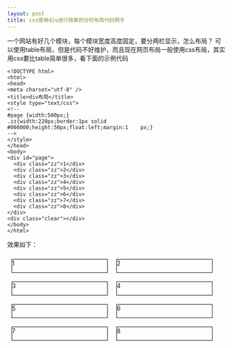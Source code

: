 ```yaml
---
layout: post
title: css使用div进行简单的分栏布局代码例子
---
```


一个网站有好几个模块，每个模块宽度高度固定，要分两栏显示，怎么布局？
可以使用table布局，但是代码不好维护，而且现在网页布局一般使用css布局，其实用css要比table简单很多，看下面的示例代码

    <!DOCTYPE html>
    <html>
    <head>
    <meta charset="utf-8" />
    <title>div布局</title>
    <style type="text/css">
    <!--
    #page {width:500px;}
    .zz{width:220px;border:1px solid #000000;height:50px;float:left;margin:1    px;}
    -->
    </style>
    </head>
    <body>
    <div id="page">
      <div class="zz">1</div>
      <div class="zz">2</div>
      <div class="zz">3</div>
      <div class="zz">4</div>
      <div class="zz">5</div>
      <div class="zz">6</div>
      <div class="zz">7</div>
      <div class="zz">8</div>
    </div>
    <div class="clear"></div>
    </body>
    </html>

效果如下：
<style type="text/css">
<!--
\#page_anusf823 {width:500px;}
.zz_ki2ad12{width:220px;border:1px solid #000000;height:30px;float:left;margin:10px;}
-->
</style>
<div id="page_anusf823">
  <div class="zz_ki2ad12">1</div>
  <div class="zz_ki2ad12">2</div>
  <div class="zz_ki2ad12">3</div>
  <div class="zz_ki2ad12">4</div>
  <div class="zz_ki2ad12">5</div>
  <div class="zz_ki2ad12">6</div>
  <div class="zz_ki2ad12">7</div>
  <div class="zz_ki2ad12">8</div>
</div>
<div class="clear"></div>
